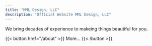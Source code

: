 ```yaml
---
title: "MML Design, LLC"
description: "Official Website MML Design, LLC"
---
```

<!-- {{< button href="/libby" >}} -->
<!-- Meet My Service Dog, Libby -->
<!-- {{< /button >}} -->

We bring decades of experience to makeing things beautiful for you.

{{< button href="/about" >}}
More...
{{< /button >}}
